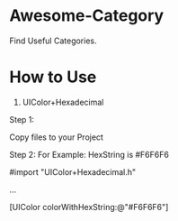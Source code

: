 # Awesome-Category
Find Useful Categories.

# How to Use

1) UIColor+Hexadecimal

Step 1:

Copy files to your Project

Step 2: For Example: HexString is #F6F6F6

#import "UIColor+Hexadecimal.h"

...

[UIColor colorWithHexString:@"#F6F6F6"]
